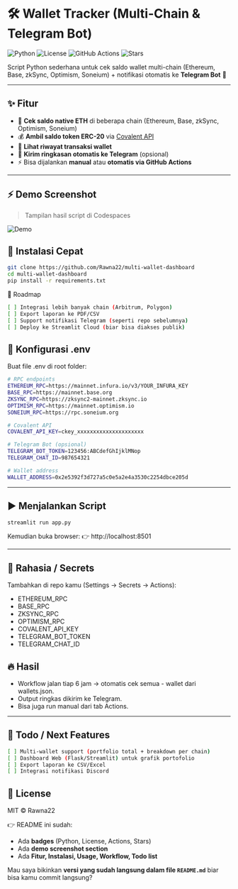 # 🛠️ Wallet Tracker (Multi-Chain & Telegram Bot)

![Python](https://img.shields.io/badge/python-3.10+-blue.svg)
![License](https://img.shields.io/badge/license-MIT-green.svg)
![GitHub Actions](https://img.shields.io/github/actions/workflow/status/Rawna22/wallet-tracker/tracker.yml?branch=main)
![Stars](https://img.shields.io/github/stars/Rawna22/wallet-tracker?style=social)

Script Python sederhana untuk cek saldo wallet multi-chain (Ethereum, Base, zkSync, Optimism, Soneium) + notifikasi otomatis ke **Telegram Bot** 📲  

---

## ✨ Fitur
- 🔎 **Cek saldo native ETH** di beberapa chain (Ethereum, Base, zkSync, Optimism, Soneium)  
- 💰 **Ambil saldo token ERC-20** via [Covalent API](https://www.covalenthq.com/)  
- 📜 **Lihat riwayat transaksi wallet**  
- 🤖 **Kirim ringkasan otomatis ke Telegram** (opsional)  
- ⚡ Bisa dijalankan **manual** atau **otomatis via GitHub Actions**  

---

## ⚡ Demo Screenshot
> Tampilan hasil script di Codespaces

![Demo](./assets/demo.png)

## 🚀 Instalasi Cepat

```bash
git clone https://github.com/Rawna22/multi-wallet-dashboard
cd multi-wallet-dashboard
pip install -r requirements.txt
```

📌 Roadmap

```bash
[ ] Integrasi lebih banyak chain (Arbitrum, Polygon)
[ ] Export laporan ke PDF/CSV
[ ] Support notifikasi Telegram (seperti repo sebelumnya)
[ ] Deploy ke Streamlit Cloud (biar bisa diakses publik)
```

## 🔑 Konfigurasi .env
Buat file .env di root folder:

```bash
# RPC endpoints
ETHEREUM_RPC=https://mainnet.infura.io/v3/YOUR_INFURA_KEY
BASE_RPC=https://mainnet.base.org
ZKSYNC_RPC=https://zksync2-mainnet.zksync.io
OPTIMISM_RPC=https://mainnet.optimism.io
SONEIUM_RPC=https://rpc.soneium.org

# Covalent API
COVALENT_API_KEY=ckey_xxxxxxxxxxxxxxxxxxxxx

# Telegram Bot (opsional)
TELEGRAM_BOT_TOKEN=123456:ABCdefGhIjklMNop
TELEGRAM_CHAT_ID=987654321

# Wallet address
WALLET_ADDRESS=0x2e5392f3d727a5c0e5a2e4a3530c2254dbce205d
```

---

## ▶️ Menjalankan Script

```bash
streamlit run app.py
```
Kemudian buka browser:
👉 http://localhost:8501

---

## 🔑 Rahasia / Secrets
Tambahkan di repo kamu (Settings → Secrets → Actions):
- ETHEREUM_RPC
- BASE_RPC
- ZKSYNC_RPC
- OPTIMISM_RPC
- COVALENT_API_KEY
- TELEGRAM_BOT_TOKEN
- TELEGRAM_CHAT_ID

## 🔥 Hasil
- Workflow jalan tiap 6 jam → otomatis cek semua - wallet dari wallets.json.
- Output ringkas dikirim ke Telegram.
- Bisa juga run manual dari tab Actions.

---

## 📌 Todo / Next Features
```bash
[ ] Multi-wallet support (portfolio total + breakdown per chain)
[ ] Dashboard Web (Flask/Streamlit) untuk grafik portofolio
[ ] Export laporan ke CSV/Excel
[ ] Integrasi notifikasi Discord
```

## 📄 License
MIT © Rawna22

👉 README ini sudah:  
- Ada **badges** (Python, License, Actions, Stars)  
- Ada **demo screenshot section**  
- Ada **Fitur, Instalasi, Usage, Workflow, Todo list**  

Mau saya bikinkan **versi yang sudah langsung dalam file `README.md`** biar bisa kamu commit langsung?
